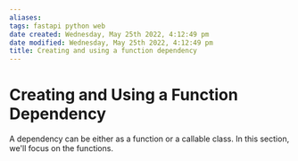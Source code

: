 ```yaml
---
aliases: 
tags: fastapi python web 
date created: Wednesday, May 25th 2022, 4:12:49 pm
date modified: Wednesday, May 25th 2022, 4:12:49 pm
title: Creating and using a function dependency
---
```


# Creating and Using a Function Dependency

A dependency can be either as a function or a callable class. In this section, we'll focus on the functions.